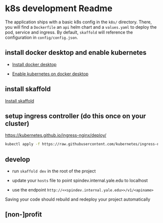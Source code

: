 # k8s development Readme

The application ships with a basic k8s config in the `k8s/` directory.  There, you will find a `Dockerfile` an `api` helm chart and a `values.yaml` to deploy the pod, service and ingress.  By default, `skaffold` will reference the configuration in `config/config.json`.

## install docker desktop and enable kubernetes

* [Install docker desktop](https://www.docker.com/products/docker-desktop)

* [Enable kubernetes on docker desktop](https://docs.docker.com/docker-for-mac/#kubernetes)

## install skaffold

[Install skaffold](https://skaffold.dev/docs/getting-started/#installing-skaffold)

## setup ingress controller (do this once on your cluster)

https://kubernetes.github.io/ingress-nginx/deploy/

```bash
kubectl apply -f https://raw.githubusercontent.com/kubernetes/ingress-nginx/controller-v0.41.2/deploy/static/provider/cloud/deploy.yaml
```

## develop

* run `skaffold dev` in the root of the project

* update your `hosts` file to point spindev.internal.yale.edu to localhost

* use the endpoint `http://<<spindev.internal.yale.edu>>/v1/<apiname>`

Saving your code should rebuild and redeploy your project automatically

## [non-]profit
